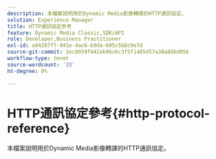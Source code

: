 ```yaml
---
description: 本檔案說明用於Dynamic Media影像轉譯的HTTP通訊協定。
solution: Experience Manager
title: HTTP通訊協定參考
feature: Dynamic Media Classic,SDK/API
role: Developer,Business Practitioner
exl-id: a04287f7-941e-4ac6-b9da-695c5b8c9e7d
source-git-commit: 1ec8b59f442eb96c6c3f5f1405d57a38a86bd056
workflow-type: tm+mt
source-wordcount: '33'
ht-degree: 0%

---
```


# HTTP通訊協定參考{#http-protocol-reference}

本檔案說明用於Dynamic Media影像轉譯的HTTP通訊協定。
